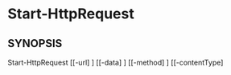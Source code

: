 ﻿---
external help file: powershai-help.xml
schema: 2.0.0
powershai: true
---

# Start-HttpRequest

## SYNOPSIS <!--!= @#Synop !-->
Start-HttpRequest [[-url] <Object>] [[-data] <Object>] [[-method] <Object>] [[-contentType] <Object>] [[-Encoding] <Object>] [[-headers] <Object>] [[-MaxConnections] <Object>] [<CommonParameters>]

## SYNTAX <!--!= @#Syntax !-->

```
Start-HttpRequest [<CommonParameters>]
```

## PARAMETERS <!--!= @#Params !-->

### -Encoding
Conjunto de parámetros: (Todos)
Tipo: Object
Alias:
Valores aceptados:
Requerido: false
Posición: 4
Valor predeterminado:
Aceptar entrada de tubería: false
Aceptar caracteres comodín:

```yml
Conjunto de parámetros: (Todos)
Tipo: 
Alias: 
Valores aceptados: 
Requerido: false
Posición: nombrado
Valor predeterminado: Ninguno
Aceptar entrada de tubería: false
Aceptar caracteres comodín: false
```

### -MaxConnections
Conjunto de parámetros: (Todos)
Tipo: Object
Alias:
Valores aceptados:
Requerido: false
Posición: 6
Valor predeterminado:
Aceptar entrada de tubería: false
Aceptar caracteres comodín:

```yml
Conjunto de parámetros: (Todos)
Tipo: 
Alias: 
Valores aceptados: 
Requerido: false
Posición: nombrado
Valor predeterminado: Ninguno
Aceptar entrada de tubería: false
Aceptar caracteres comodín: false
```

### -contentType
Conjunto de parámetros: (Todos)
Tipo: Object
Alias:
Valores aceptados:
Requerido: false
Posición: 3
Valor predeterminado:
Aceptar entrada de tubería: false
Aceptar caracteres comodín:

```yml
Conjunto de parámetros: (Todos)
Tipo: 
Alias: 
Valores aceptados: 
Requerido: false
Posición: nombrado
Valor predeterminado: Ninguno
Aceptar entrada de tubería: false
Aceptar caracteres comodín: false
```

### -data
Conjunto de parámetros: (Todos)
Tipo: Object
Alias:
Valores aceptados:
Requerido: false
Posición: 1
Valor predeterminado:
Aceptar entrada de tubería: false
Aceptar caracteres comodín:

```yml
Conjunto de parámetros: (Todos)
Tipo: 
Alias: 
Valores aceptados: 
Requerido: false
Posición: nombrado
Valor predeterminado: Ninguno
Aceptar entrada de tubería: false
Aceptar caracteres comodín: false
```

### -headers
Conjunto de parámetros: (Todos)
Tipo: Object
Alias:
Valores aceptados:
Requerido: false
Posición: 5
Valor predeterminado:
Aceptar entrada de tubería: false
Aceptar caracteres comodín:

```yml
Conjunto de parámetros: (Todos)
Tipo: 
Alias: 
Valores aceptados: 
Requerido: false
Posición: nombrado
Valor predeterminado: Ninguno
Aceptar entrada de tubería: false
Aceptar caracteres comodín: false
```

### -method
Conjunto de parámetros: (Todos)
Tipo: Object
Alias:
Valores aceptados:
Requerido: false
Posición: 2
Valor predeterminado:
Aceptar entrada de tubería: false
Aceptar caracteres comodín:

```yml
Conjunto de parámetros: (Todos)
Tipo: 
Alias: 
Valores aceptados: 
Requerido: false
Posición: nombrado
Valor predeterminado: Ninguno
Aceptar entrada de tubería: false
Aceptar caracteres comodín: false
```

### -url
Conjunto de parámetros: (Todos)
Tipo: Object
Alias:
Valores aceptados:
Requerido: false
Posición: 0
Valor predeterminado:
Aceptar entrada de tubería: false
Aceptar caracteres comodín:

```yml
Conjunto de parámetros: (Todos)
Tipo: 
Alias: 
Valores aceptados: 
Requerido: false
Posición: nombrado
Valor predeterminado: Ninguno
Aceptar entrada de tubería: false
Aceptar caracteres comodín: false
```


<!--PowershaiAiDocBlockStart-->
_Traducido automáticamente usando PowershAI e IA._
<!--PowershaiAiDocBlockEnd-->
